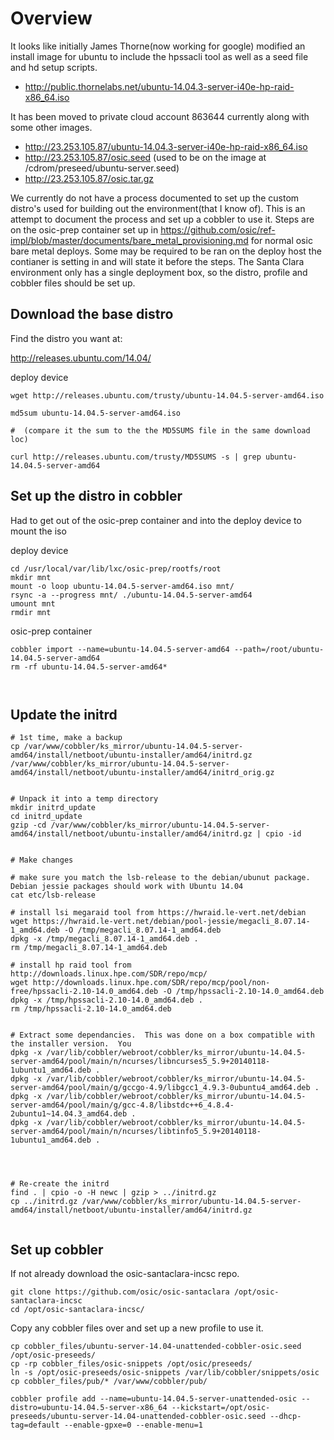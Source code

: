 # Overview

It looks like initially James Thorne(now working for google) modified an install image for ubuntu to include the hpssacli tool as well as a seed file and hd setup scripts.  

  - http://public.thornelabs.net/ubuntu-14.04.3-server-i40e-hp-raid-x86_64.iso

It has been moved to private cloud account 863644 currently along with some other images. 

  - http://23.253.105.87/ubuntu-14.04.3-server-i40e-hp-raid-x86_64.iso
  - http://23.253.105.87/osic.seed  (used to be on the image at /cdrom/preseed/ubuntu-server.seed)
  - http://23.253.105.87/osic.tar.gz


We currently do not have a process documented to set up the custom distro's used for building out the environment(that I know of). This is an attempt to document the process and set up a cobbler to use it. Steps are on the osic-prep container set up in https://github.com/osic/ref-impl/blob/master/documents/bare_metal_provisioning.md for normal osic bare metal deploys.  Some may be required to be ran on the deploy host the contianer is setting in and will state it before the steps. The Santa Clara environment only has a single deployment box, so the distro, profile and cobbler files should be set up.


## Download the base distro

Find the distro you want at:

http://releases.ubuntu.com/14.04/

deploy device

```
wget http://releases.ubuntu.com/trusty/ubuntu-14.04.5-server-amd64.iso

md5sum ubuntu-14.04.5-server-amd64.iso 

#  (compare it the sum to the the MD5SUMS file in the same download loc)

curl http://releases.ubuntu.com/trusty/MD5SUMS -s | grep ubuntu-14.04.5-server-amd64
```


## Set up the distro in cobbler

Had to get out of the osic-prep container and into the deploy device to mount the iso


deploy device
```
cd /usr/local/var/lib/lxc/osic-prep/rootfs/root
mkdir mnt
mount -o loop ubuntu-14.04.5-server-amd64.iso mnt/
rsync -a --progress mnt/ ./ubuntu-14.04.5-server-amd64
umount mnt
rmdir mnt
```


osic-prep container
```
cobbler import --name=ubuntu-14.04.5-server-amd64 --path=/root/ubuntu-14.04.5-server-amd64
rm -rf ubuntu-14.04.5-server-amd64*



```



## Update the initrd

```
# 1st time, make a backup
cp /var/www/cobbler/ks_mirror/ubuntu-14.04.5-server-amd64/install/netboot/ubuntu-installer/amd64/initrd.gz /var/www/cobbler/ks_mirror/ubuntu-14.04.5-server-amd64/install/netboot/ubuntu-installer/amd64/initrd_orig.gz


# Unpack it into a temp directory
mkdir initrd_update
cd initrd_update
gzip -cd /var/www/cobbler/ks_mirror/ubuntu-14.04.5-server-amd64/install/netboot/ubuntu-installer/amd64/initrd.gz | cpio -id


# Make changes

# make sure you match the lsb-release to the debian/ubunut package.  Debian jessie packages should work with Ubuntu 14.04
cat etc/lsb-release 

# install lsi megaraid tool from https://hwraid.le-vert.net/debian
wget https://hwraid.le-vert.net/debian/pool-jessie/megacli_8.07.14-1_amd64.deb -O /tmp/megacli_8.07.14-1_amd64.deb
dpkg -x /tmp/megacli_8.07.14-1_amd64.deb .
rm /tmp/megacli_8.07.14-1_amd64.deb

# install hp raid tool from http://downloads.linux.hpe.com/SDR/repo/mcp/
wget http://downloads.linux.hpe.com/SDR/repo/mcp/pool/non-free/hpssacli-2.10-14.0_amd64.deb -O /tmp/hpssacli-2.10-14.0_amd64.deb
dpkg -x /tmp/hpssacli-2.10-14.0_amd64.deb .
rm /tmp/hpssacli-2.10-14.0_amd64.deb


# Extract some dependancies.  This was done on a box compatible with the installer version.  You 
dpkg -x /var/lib/cobbler/webroot/cobbler/ks_mirror/ubuntu-14.04.5-server-amd64/pool/main/n/ncurses/libncurses5_5.9+20140118-1ubuntu1_amd64.deb .
dpkg -x /var/lib/cobbler/webroot/cobbler/ks_mirror/ubuntu-14.04.5-server-amd64/pool/main/g/gccgo-4.9/libgcc1_4.9.3-0ubuntu4_amd64.deb .
dpkg -x /var/lib/cobbler/webroot/cobbler/ks_mirror/ubuntu-14.04.5-server-amd64/pool/main/g/gcc-4.8/libstdc++6_4.8.4-2ubuntu1~14.04.3_amd64.deb .
dpkg -x /var/lib/cobbler/webroot/cobbler/ks_mirror/ubuntu-14.04.5-server-amd64/pool/main/n/ncurses/libtinfo5_5.9+20140118-1ubuntu1_amd64.deb .




# Re-create the initrd
find . | cpio -o -H newc | gzip > ../initrd.gz
cp ../initrd.gz /var/www/cobbler/ks_mirror/ubuntu-14.04.5-server-amd64/install/netboot/ubuntu-installer/amd64/initrd.gz


```


## Set up cobbler

If not already download the osic-santaclara-incsc repo.

```
git clone https://github.com/osic/osic-santaclara /opt/osic-santaclara-incsc
cd /opt/osic-santaclara-incsc/
```


Copy any cobbler files over and set up a new profile to use it.

```
cp cobbler_files/ubuntu-server-14.04-unattended-cobbler-osic.seed /opt/osic-preseeds/
cp -rp cobbler_files/osic-snippets /opt/osic/preseeds/
ln -s /opt/osic-preseeds/osic-snippets /var/lib/cobbler/snippets/osic
cp cobbler_files/pub/* /var/www/cobbler/pub/

cobbler profile add --name=ubuntu-14.04.5-server-unattended-osic --distro=ubuntu-14.04.5-server-x86_64 --kickstart=/opt/osic-preseeds/ubuntu-server-14.04-unattended-cobbler-osic.seed --dhcp-tag=default --enable-gpxe=0 --enable-menu=1

```



